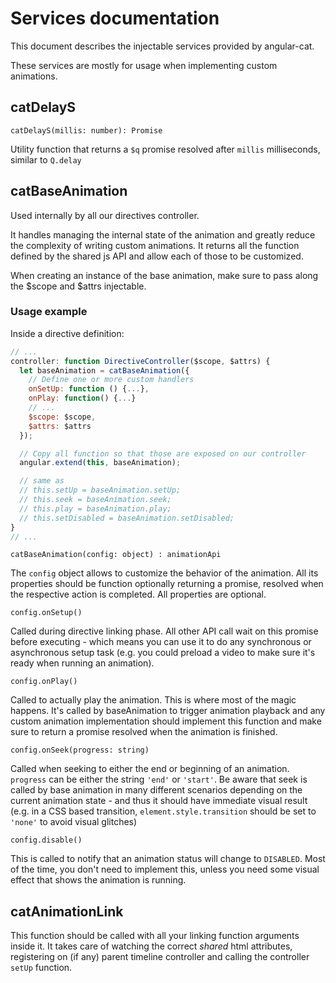 # Services documentation

This document describes the injectable services provided by angular-cat.

These services are mostly for usage when implementing custom animations.

## catDelayS

`catDelayS(millis: number): Promise`

Utility function that returns a `$q` promise resolved after `millis` milliseconds, similar to `Q.delay`

## catBaseAnimation

Used internally by all our directives controller.

It handles managing the internal state of the animation and greatly reduce the complexity of writing custom animations. It returns all the function defined by the shared js API and allow each of those to be customized.

When creating an instance of the base animation, make sure to pass along the $scope and $attrs injectable.

### Usage example

Inside a directive definition:

```javascript
// ...
controller: function DirectiveController($scope, $attrs) {
  let baseAnimation = catBaseAnimation({
    // Define one or more custom handlers
    onSetUp: function () {...},
    onPlay: function() {...}
    // ...
    $scope: $scope,
    $attrs: $attrs
  });

  // Copy all function so that those are exposed on our controller
  angular.extend(this, baseAnimation);

  // same as
  // this.setUp = baseAnimation.setUp;
  // this.seek = baseAnimation.seek;
  // this.play = baseAnimation.play;
  // this.setDisabled = baseAnimation.setDisabled;
}
// ...
```

`catBaseAnimation(config: object) : animationApi`

The `config` object allows to customize the behavior of the animation. All its properties should be function optionally returning a promise, resolved when the respective action is completed. All properties are optional.

`config.onSetup()`

Called during directive linking phase. All other API call wait on this promise before executing - which means you can use it to do any synchronous or asynchronous setup task (e.g. you could preload a video to make sure it's ready when running an animation).

`config.onPlay()`

Called to actually play the animation. This is where most of the magic happens. It's called by baseAnimation to trigger animation playback and any custom animation implementation should implement this function and make sure to return a promise resolved when the animation is finished.

`config.onSeek(progress: string)`

Called when seeking to either the end or beginning of an animation. `progress` can be either the string `'end'` or `'start'`. Be aware that seek is called by base animation in many different scenarios depending on the current animation state - and thus it should have immediate visual result (e.g. in a CSS based transition, `element.style.transition` should be set to `'none'` to avoid visual glitches)

`config.disable()`

This is called to notify that an animation status will change to `DISABLED`. Most of the time, you don't need to implement this, unless you need some visual effect that shows the animation is running.

## catAnimationLink

This function should be called with all your linking function arguments inside it. It takes care of watching the correct _shared_ html attributes, registering on (if any) parent timeline controller and calling the controller `setUp` function.
